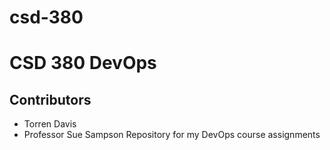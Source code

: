 # csd-380
# CSD 380 DevOps 
## Contributors
* Torren Davis
* Professor Sue Sampson
Repository for my DevOps course assignments
